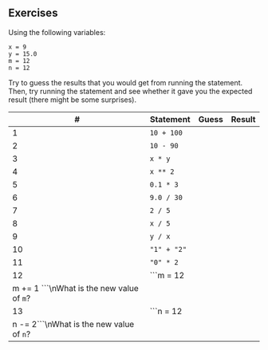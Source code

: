 Exercises
---------

Using the following variables:

```
x = 9
y = 15.0
m = 12
n = 12
```

Try to guess the results that you would get from running the statement. Then, try running the statement and see whether it gave you the expected result (there might be some surprises).

|# | Statement       | Guess | Result   |
|--|-----------------|-------|----------|
|1 | `10 + 100 `     |       |          |
|2 | `10 - 90 `      |       |          |
|3 | `x * y `        |       |          |
|4 | `x ** 2 `       |       |          |
|5 | `0.1 * 3 `      |       |          |
|6 | `9.0 / 30 `     |       |          |
|7 | `2 / 5 `        |       |          |
|8 | `x / 5 `        |       |          |
|9 | `y / x `        |       |          |
|10| `"1" + "2" `    |       |          |
|11| `"0" * 2 `      |       |          |
|12| ```m = 12
m += 1 ```\nWhat is the new value of `m`?  |       |          |
|13| ```n = 12
n -= 2```\nWhat is the new value of `n`?  |       |          |

